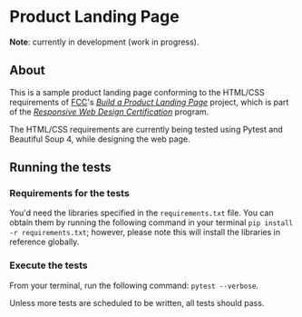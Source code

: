 # Product Landing Page

**Note**: currently in development (work in progress).

## About

This is a sample product landing page conforming to the HTML/CSS requirements
of [FCC](https://www.freecodecamp.org/)'s [*Build a Product Landing
Page*](https://learn.freecodecamp.org/responsive-web-design/responsive-web-design-projects/build-a-product-landing-page)
project, which is part of the [*Responsive Web Design
Certification*](https://learn.freecodecamp.org/responsive-web-design/responsive-web-design-projects)
program.

The HTML/CSS requirements are currently being tested using Pytest and Beautiful
Soup 4, while designing the web page.

## Running the tests

### Requirements for the tests

You'd need the libraries specified in the `requirements.txt` file. You
can obtain them by running the following command in your terminal `pip install
-r requirements.txt`; however, please note this will install the libraries in
reference globally.

### Execute the tests

From your terminal, run the following command: `pytest --verbose`.

Unless more tests are scheduled to be written, all tests should pass.